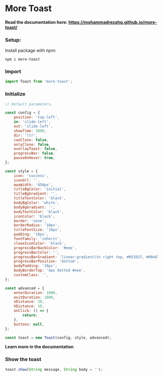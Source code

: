 # More Toast

#### Read the documentation here: https://mohammadrezahq.github.io/more-toast/

### Setup:

Install package with npm:

```
npm i more-toast
```

### Import

```js
import Toast from 'more-toast';
```

### Initialize

```js
// Default parameters.

const config = {
	position: 'top-left',
	in: 'slide-left',
	out: 'slide-left',
	showTime: 3000,
	dir: 'ltr',
	canClose: false,
	onlyClose: false,
	overlayToast: false,
	progressBar: false,
	pauseOnHover: true,
};

const style = {
	icon: 'success',
	iconUrl: '',
	maxWidth: '450px',
	titleBgColor: 'initial',
	titleBgGradient: '',
	titleTextColor: 'black',
	bodyBgColor: 'white',
	bodyBgGradient: '',
	bodyTextColor: 'black',
	iconColor: 'black',
	border: 'none',
	borderRadius: '10px',
	titleFontSize: '16px',
	padding: '10px',
	fontFamily: 'inherit',
	closeIconColor: 'black',
	progressBarBackColor: '#eee',
	progressBarColor: '',
	progressBarGradient: 'linear-gradient(to right top, #051937, #004d7a, #008793, #00bf72, #a8eb12)',
	progressBarPosition: 'bottom',
	bodyPadding: '10px',
	bodyBorderTop: '4px dotted #eee',
	customClass: '',
};

const advanced = {
	enterDuration: 1000,
	exitDuration: 1000,
	vDistance: 10,
	hDistance: 10,
	onClick: () => {
		return;
	},
	buttons: null,
};

const toast = new Toast(config, style, advanced);
```

<b>Learn more in the documentation</b>

### Show the toast

```js
toast.show(String message, String body = '');
```
